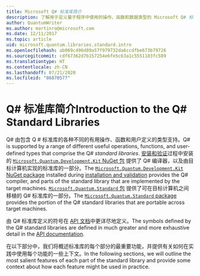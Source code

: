 ```yaml
---
title: Microsoft Q# 标准库简介
description: 了解用于定义量子程序中使用的操作、函数和数据类型的 Microsoft Q# 标准库。
author: QuantumWriter
ms.author: martinro@microsoft.com
ms.date: 12/11/2017
ms.topic: article
uid: microsoft.quantum.libraries.standard.intro
ms.openlocfilehash: ab069c496d89a57f979732da6ccdfbe673b79726
ms.sourcegitcommit: cdf67362d7b157254e6fe5c63a1c5551183fc589
ms.translationtype: HT
ms.contentlocale: zh-CN
ms.lasthandoff: 07/21/2020
ms.locfileid: "86870577"
---
```

# <a name="introduction-to-the-q-standard-libraries"></a><span data-ttu-id="b9aa2-103">Q# 标准库简介</span><span class="sxs-lookup"><span data-stu-id="b9aa2-103">Introduction to the Q# Standard Libraries</span></span>

<span data-ttu-id="b9aa2-104">Q# 由包含 Q # 标准库的各种不同的有用操作、函数和用户定义的类型支持。</span><span class="sxs-lookup"><span data-stu-id="b9aa2-104">Q# is supported by a range of different useful operations, functions, and user-defined types that comprise the Q# *standard libraries*.</span></span>
<span data-ttu-id="b9aa2-105">[安装和验证](xref:microsoft.quantum.install)过程中安装的 [`Microsoft.Quantum.Development.Kit` NuGet 包](https://www.nuget.org/packages/microsoft.quantum.development.kit) 提供了 Q# 编译器，以及由目标计算机实现的标准库的一部分。</span><span class="sxs-lookup"><span data-stu-id="b9aa2-105">The [`Microsoft.Quantum.Development.Kit` NuGet package](https://www.nuget.org/packages/microsoft.quantum.development.kit) installed during [installation and validation](xref:microsoft.quantum.install) provides the Q# compiler, and parts of the standard library that are implemented by the target machines.</span></span>
<span data-ttu-id="b9aa2-106">[`Microsoft.Quantum.Standard` 包](https://www.nuget.org/packages/microsoft.quantum.standard) 提供了可在目标计算机之间移植的 Q# 标准库的一部分。</span><span class="sxs-lookup"><span data-stu-id="b9aa2-106">The [`Microsoft.Quantum.Standard` package](https://www.nuget.org/packages/microsoft.quantum.standard) provides the portion of the Q# standard libraries that are portable across target machines.</span></span>

<span data-ttu-id="b9aa2-107">由 Q# 标准库定义的符号在 [API 文档](xref:microsoft.quantum.standardlibsintro)中更详尽地定义。</span><span class="sxs-lookup"><span data-stu-id="b9aa2-107">The symbols defined by the Q# standard libraries are defined in much greater and more exhaustive detail in the [API documentation](xref:microsoft.quantum.standardlibsintro).</span></span>

<span data-ttu-id="b9aa2-108">在以下部分中，我们将概述标准库的每个部分的最重要功能，并提供有关如何在实践中使用每个功能的一些上下文。</span><span class="sxs-lookup"><span data-stu-id="b9aa2-108">In the following sections, we will outline the most salient features of each part of the standard library and provide some context about how each feature might be used in practice.</span></span>
